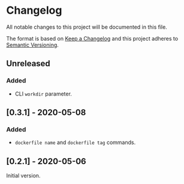 # Changelog

All notable changes to this project will be documented in this file.

The format is based on [Keep a Changelog](http://keepachangelog.com/en/1.0.0/)
and this project adheres to [Semantic Versioning](http://semver.org/spec/v2.0.0.html).

## Unreleased

### Added

- CLI `workdir` parameter.

## [0.3.1] - 2020-05-08

### Added

- `dockerfile name` and `dockerfile tag` commands.

## [0.2.1] - 2020-05-06

Initial version.
